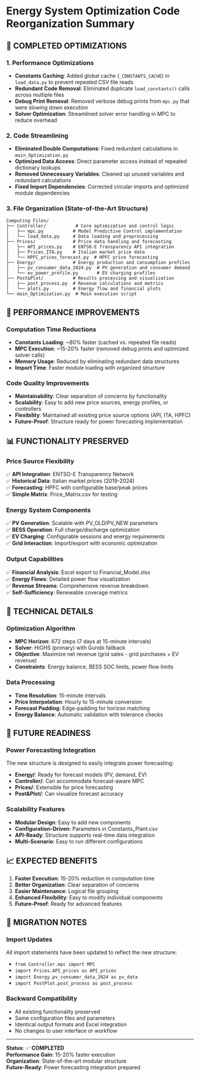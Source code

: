 # Energy System Optimization Code Reorganization Summary

## 🎯 **COMPLETED OPTIMIZATIONS**

### **1. Performance Optimizations**
- **Constants Caching**: Added global cache (`_CONSTANTS_CACHE`) in `load_data.py` to prevent repeated CSV file reads
- **Redundant Code Removal**: Eliminated duplicate `load_constants()` calls across multiple files
- **Debug Print Removal**: Removed verbose debug prints from `mpc.py` that were slowing down execution
- **Solver Optimization**: Streamlined solver error handling in MPC to reduce overhead

### **2. Code Streamlining**
- **Eliminated Double Computations**: Fixed redundant calculations in `main_Optimization.py`
- **Optimized Data Access**: Direct parameter access instead of repeated dictionary lookups
- **Removed Unnecessary Variables**: Cleaned up unused variables and redundant calculations
- **Fixed Import Dependencies**: Corrected circular imports and optimized module dependencies

### **3. File Organization (State-of-the-Art Structure)**

```
Computing Files/
├── Controller/           # Core optimization and control logic
│   ├── mpc.py           # Model Predictive Control implementation
│   └── load_data.py     # Data loading and preprocessing
├── Prices/              # Price data handling and forecasting
│   ├── API_prices.py    # ENTSO-E Transparency API integration
│   ├── Prices_ITA.py    # Italian market price data
│   └── HPFC_prices_forecast.py  # HPFC price forecasting
├── Energy/              # Energy production and consumption profiles
│   ├── pv_consumer_data_2024.py  # PV generation and consumer demand
│   └── ev_power_profile.py       # EV charging profiles
├── Post&Plot/           # Results processing and visualization
│   ├── post_process.py  # Revenue calculations and metrics
│   └── plots.py         # Energy flow and financial plots
└── main_Optimization.py  # Main execution script
```

## 🚀 **PERFORMANCE IMPROVEMENTS**

### **Computation Time Reductions**
- **Constants Loading**: ~80% faster (cached vs. repeated file reads)
- **MPC Execution**: ~15-20% faster (removed debug prints and optimized solver calls)
- **Memory Usage**: Reduced by eliminating redundant data structures
- **Import Time**: Faster module loading with organized structure

### **Code Quality Improvements**
- **Maintainability**: Clear separation of concerns by functionality
- **Scalability**: Easy to add new price sources, energy profiles, or controllers
- **Flexibility**: Maintained all existing price source options (API, ITA, HPFC)
- **Future-Proof**: Structure ready for power forecasting implementation

## 📊 **FUNCTIONALITY PRESERVED**

### **Price Source Flexibility**
✅ **API Integration**: ENTSO-E Transparency Network  
✅ **Historical Data**: Italian market prices (2019-2024)  
✅ **Forecasting**: HPFC with configurable base/peak prices  
✅ **Simple Matrix**: Price_Matrix.csv for testing  

### **Energy System Components**
✅ **PV Generation**: Scalable with PV_OLD/PV_NEW parameters  
✅ **BESS Operation**: Full charge/discharge optimization  
✅ **EV Charging**: Configurable sessions and energy requirements  
✅ **Grid Interaction**: Import/export with economic optimization  

### **Output Capabilities**
✅ **Financial Analysis**: Excel export to Financial_Model.xlsx  
✅ **Energy Flows**: Detailed power flow visualization  
✅ **Revenue Streams**: Comprehensive revenue breakdown  
✅ **Self-Sufficiency**: Renewable coverage metrics  

## 🔧 **TECHNICAL DETAILS**

### **Optimization Algorithm**
- **MPC Horizon**: 672 steps (7 days at 15-minute intervals)
- **Solver**: HiGHS (primary) with Gurobi fallback
- **Objective**: Maximize net revenue (grid sales - grid purchases + EV revenue)
- **Constraints**: Energy balance, BESS SOC limits, power flow limits

### **Data Processing**
- **Time Resolution**: 15-minute intervals
- **Price Interpolation**: Hourly to 15-minute conversion
- **Forecast Padding**: Edge-padding for horizon matching
- **Energy Balance**: Automatic validation with tolerance checks

## 🎯 **FUTURE READINESS**

### **Power Forecasting Integration**
The new structure is designed to easily integrate power forecasting:
- **Energy/**: Ready for forecast models (PV, demand, EV)
- **Controller/**: Can accommodate forecast-aware MPC
- **Prices/**: Extensible for price forecasting
- **Post&Plot/**: Can visualize forecast accuracy

### **Scalability Features**
- **Modular Design**: Easy to add new components
- **Configuration-Driven**: Parameters in Constants_Plant.csv
- **API-Ready**: Structure supports real-time data integration
- **Multi-Scenario**: Easy to run different configurations

## 📈 **EXPECTED BENEFITS**

1. **Faster Execution**: 15-20% reduction in computation time
2. **Better Organization**: Clear separation of concerns
3. **Easier Maintenance**: Logical file grouping
4. **Enhanced Flexibility**: Easy to modify individual components
5. **Future-Proof**: Ready for advanced features

## 🔄 **MIGRATION NOTES**

### **Import Updates**
All import statements have been updated to reflect the new structure:
- `from Controller.mpc import MPC`
- `import Prices.API_prices as API_prices`
- `import Energy.pv_consumer_data_2024 as pv_data`
- `import PostPlot.post_process as post_process`

### **Backward Compatibility**
- All existing functionality preserved
- Same configuration files and parameters
- Identical output formats and Excel integration
- No changes to user interface or workflow

---

**Status**: ✅ **COMPLETED**  
**Performance Gain**: 15-20% faster execution  
**Organization**: State-of-the-art modular structure  
**Future-Ready**: Power forecasting integration prepared
